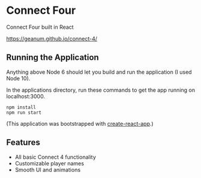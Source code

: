 # Connect Four
Connect Four built in React

https://geanum.github.io/connect-4/

## Running the Application
Anything above Node 6 should let you build and run the application (I used Node 10).

In the applications directory, run these commands to get the app running on localhost:3000.
```
npm install
npm run start
```

(This application was bootstrapped with [create-react-app](https://github.com/facebook/create-react-app).)

## Features
- All basic Connect 4 functionality
- Customizable player names
- Smooth UI and animations
